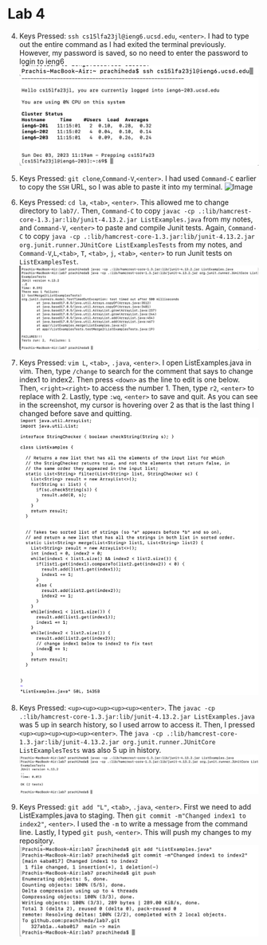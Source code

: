 # Lab 4 

4. Keys Pressed: `ssh cs15lfa23jl@ieng6.ucsd.edu`, `<enter>`. I had to type out the entire command as I had exited the terminal previously. However, my password is saved, so no need to enter the password to login to ieng6
![Image](lab4ss1.png)
![Image](lab4ss7.png)

6. Keys Pressed: `git clone`,`Command-V`,`<enter>`. I had used `Command-C` earlier to copy the `SSH` URL, so I was able to paste it into my terminal.
![Image](actualss2.png)

7. Keys Pressed: `cd la`, `<tab>`, `<enter>`. This allowed me to change directory to `lab7/`. Then, `Command-C` to copy `javac -cp .:lib/hamcrest-core-1.3.jar:lib/junit-4.13.2.jar ListExamples.java` from my notes, and `Command-V`, `<enter>` to paste and compile Junit tests. Again, `Command-C` to copy `java -cp .:lib/hamcrest-core-1.3.jar:lib/junit-4.13.2.jar org.junit.runner.JUnitCore ListExamplesTests` from my notes, and `Command-V`,`L`,`<tab>`, `T`, `<tab>`, `j`, `<tab>`, `<enter>` to run Junit tests on `ListExamplesTest`.
![Image](lab4ss3.png)

8. Keys Pressed: `vim L`, `<tab>`, `.java`, `<enter>`. I open ListExamples.java in vim. Then, type `/change` to search for the comment that says to change index1 to index2. Then press `<down>` as the line to edit is one below. Then, `<right><right>` to access the number 1. Then, type `r2`, `<enter>` to replace with 2. Lastly, type `:wq`, `<enter>` to save and quit. As you can see in the screenshot, my cursor is hovering over 2 as that is the last thing I changed before save and quitting.
![Image](lab4ss4.png)

9. Keys Pressed: `<up><up><up><up><up><enter>`. The `javac -cp .:lib/hamcrest-core-1.3.jar:lib/junit-4.13.2.jar ListExamples.java` was 5 up in search history, so I used arrow to access it. Then, I pressed `<up><up><up><up><up><enter>`. The `java -cp .:lib/hamcrest-core-1.3.jar:lib/junit-4.13.2.jar org.junit.runner.JUnitCore ListExamplesTests` was also 5 up in history.
![Image](lab4ss5.png)

10. Keys Pressed: `git add "L"`, `<tab>`, `.java`, `<enter>`. First we need to add ListExamples.java to staging. Then `git commit -m"Changed index1 to index2"`, `<enter>`. I used the `-m` to write a message from the command line. Lastly, I typed `git push`, `<enter>`. This will push my changes to my repository. 
![Image](lab4ss6.png)
